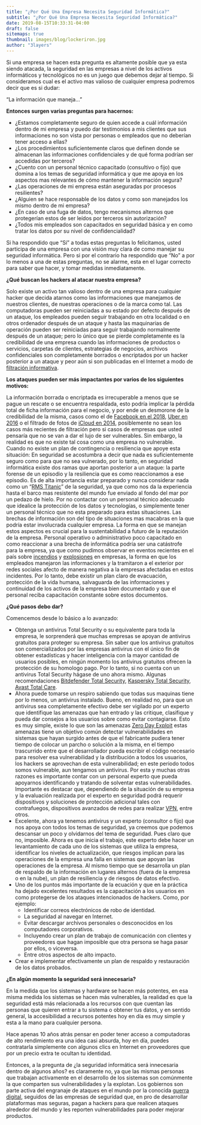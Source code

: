 ```yaml
---
title: "¿Por Qué Una Empresa Necesita Seguridad Informática?"
subtitle: "¿Por Qué Una Empresa Necesita Seguridad Informática?"
date: 2019-08-15T10:33:31-04:00
draft: false
sitemaps: true
thumbnail: images/blog/lockeriron.jpg
author: "3layers"
---
```


Si una empresa se hacen esta pregunta es altamente posible que ya esta siendo atacada, la seguridad en las empresas a nivel de los activos informáticos y tecnológicos no es un juego que debemos dejar al tiempo. Si consideramos cual es el activo mas valioso de cualquier empresa podremos decir que es si dudar:

“La información que maneja…”

**Entonces surgen varias preguntas para hacernos:**

* ¿Estamos completamente seguro de quien accede a cuál información dentro de mi empresa y puedo dar testimonios a mis clientes que sus informaciones no son vista por personas o empleados que no deberían tener acceso a ellas?
* ¿Los procedimientos suficientemente claros que definen donde se almacenan las informaciones confidenciales y de qué forma podrían ser accedidas por terceros?
* ¿Cuento con un personal técnico capacitado (consultivo o fijo) que domina a los temas de seguridad informática y que me apoya en los aspectos mas relevantes de cómo mantener la información segura?
* ¿Las operaciones de mi empresa están aseguradas por procesos resilientes?
* ¿Alguien se hace responsable de los datos y como son manejados los mismo dentro de mi empresa?
* ¿En caso de una fuga de datos, tengo mecanismos alternos que protegerían estos de ser leídos por terceros sin autorización?
* ¿Todos mis empleados son capacitados en seguridad básica y en como tratar los datos por su nivel de confidencialidad?

Si ha respondido que “Sí” a todas estas preguntas lo felicitamos, usted participa de una empresa con una visión muy clara de como manejar su seguridad informática. Pero si por el contrario ha respondido que “No” a por lo menos a una de estas preguntas, no se alarme, esta en el lugar correcto para saber que hacer, y tomar medidas inmediatamente.

**¿Qué buscan los hackers al atacar nuestra empresa?**

Solo existe un activo tan valioso dentro de una empresa para cualquier hacker que decida atarnos como las informaciones que manejamos de nuestros clientes, de nuestras operaciones o de la marca como tal. Las computadoras pueden ser reiniciadas a su estado por defecto después de un ataque, los empleados pueden seguir trabajando en otra localidad o en otros ordenador después de un ataque y hasta las maquinarias de operación pueden ser reiniciadas para seguir trabajando normalmente después de un ataque; pero lo único que se pierde completamente es la credibilidad de una empresa cuando las informaciones de productos o servicios, carpetas de clientes, estrategias de negocios, archivos confidenciales son completamente borrados o encriptados por un hacker posterior a un ataque y peor aún si son publicadas en el Internet a modo de [filtración informativa](https://es.wikipedia.org/wiki/Filtraci%C3%B3n_informativa).

**Los ataques pueden ser más impactantes por varios de los siguientes motivos:**

La información borrada o encriptada es irrecuperable a menos que se pague un rescate o se encuentra respaldada, esto podría implicar la pérdida total de ficha información para el negocio, y por ende un desmorone de la credibilidad de la misma, casos como el de [Facebook en el 2018](https://newsroom.fb.com/news/2018/09/security-update/), [Uber en 2016](https://www.bbc.com/mundo/noticias-42075627) o el filtrado de fotos de [iCloud en 2014](https://es.wikipedia.org/wiki/Filtraci%C3%B3n_de_fotograf%C3%ADas_de_celebridades_de_2014), posiblemente no sean los casos más recientes de filtración pero si casos de empresas que usted pensaría que no se van a dar el lujo de ser vulnerables. Sin embargo, la realidad es que no existe tal cosa como una empresa no vulnerable.
Cuando no existe un plan de contingencia o resiliencia que apoye esta situación: En seguridad se acostumbra a decir que nada es suficientemente seguro como para que no sea vulnerado, por lo tanto, en seguridad informática existe dos ramas que aportan posterior a un ataque: la parte forense de un episodio y la resiliencia que es como reaccionamos a ese episodio. Es de alta importancia estar preparado y nunca considerar nada como un “[RMS Titanic](https://es.wikipedia.org/wiki/Hundimiento_del_RMS_Titanic)” de la seguridad, ya que como nos da la experiencia hasta el barco mas resistente del mundo fue enviado al fondo del mar por un pedazo de hielo.
Por no contactar con un personal técnico adecuado que idealice la protección de los datos y tecnologías, o simplemente tener un personal técnico que no esta preparado para estas situaciones. Las brechas de información son del tipo de situaciones mas macabras en la que podría estar involucrada cualquier empresa. La forma en que se manejan estos aspectos es crucial para la sustentabilidad a futuro de la reputación de la empresa.
Personal operativo o administrativo poco capacitado en como reaccionar a una brecha de informática podría ser una catástrofe para la empresa, ya que como pudimos observar en eventos recientes en el país sobre [incendios](https://www.diariolibre.com/actualidad/sucesos/fuego-destruye-tienda-de-electrodomesticos-lr-comercial-AP11698383) y [explosiones](https://www.diariolibre.com/actualidad/tragedia-polyplas-panorama-general-a-un-mes-de-la-explosion-PP11788106) en empresas, la forma en que los empleados manejaron las informaciones y la tramitaron a el exterior por redes sociales afecto de manera negativa a la empresas afectadas en estos incidentes. Por lo tanto, debe existir un plan claro de evacuación, protección de la vida humana, salvaguarda de las informaciones y continuidad de los activos de la empresa bien documentado y que el personal reciba capacitación constante sobre estos documentos.

**¿Qué pasos debo dar?**

Comencemos desde lo básico a lo avanzado:

* Obtenga un antivirus Total Security o su equivalente para toda la empresa, le sorprenderá que muchas empresas se apoyan de antivirus gratuitos para proteger su empresa. Sin saber que los antivirus gratuitos son comercializados por las empresas antivirus con el único fin de obtener estadísticas y hacer inteligencia con la mayor cantidad de usuarios posibles, en ningún momento los antivirus gratuitos ofrecen la protección de su homologo pago. Por lo tanto, si no cuenta con un antivirus Total Security hágase de uno ahora mismo. Algunas recomendaciones [Bitdefender Total Security](https://www.bitdefender.com/solutions/total-security-2.html?adobe_mc_sdid=SDID%3D0094E5FE781646C7-13DC433462CB5C5A%7CMCORGID%3D0E920C0F53DA9E9B0A490D45%40AdobeOrg%7CTS%3D1565879321&adobe_mc_ref=https%3A%2F%2Frubycom.com%2Fblog%2Fitem%2Fpor-que-una-empresa-necesita-seguridad-informatica%3Fcategory_id%3D77), [Kaspersky Total Security](https://latam.kaspersky.com/total-security), [Avast Total Care](https://www.avast.com/total-care).
* Ahora puede tomarse un respiro sabiendo que todas sus maquinas tiene por lo menos, un antivirus instalado. Bueno, en realidad no, para que un antivirus sea completamente efectivo debe ser vigilado por un experto que identifique las amenazas que han entrado y las critique, clasifique y pueda dar consejos a los usuarios sobre como evitar contagiarse. Esto es muy simple, existe lo que son las amenazas [Zero Day Exploit](https://es.wikipedia.org/wiki/Ataque_de_d%C3%ADa_cero) estas amenazas tiene un objetivo común detectar vulnerabilidades en sistemas que hayan surgido antes de que el fabricante pudiera tener tiempo de colocar un parcho o solución a la misma, en el tiempo trascurrido entre que el desarrollador pueda escribir el código necesario para resolver esa vulnerabilidad y la distribución a todos los usuarios, los hackers se aprovechan de esta vulnerabilidad; en este periodo todos somos vulnerable, aun tengamos un antivirus. Por esta y muchas otras razones es importante contar con un personal experto que pueda apoyarnos identificando y tratando de solventar estas vulnerabilidades. Importante es destacar que, dependiendo de la situación de su empresa y la evaluación realizada por el experto en seguridad podrá requerir dispositivos y soluciones de protección adicional tales con contrafuegos, dispositivos avanzados de redes para realizar [VPN](https://es.wikipedia.org/wiki/Red_privada_virtual), entre otros.
* Excelente, ahora ya tenemos antivirus y un experto (consultor o fijo) que nos apoya con todos los temas de seguridad, ya creemos que podemos descansar un poco y olvidarnos del tema de seguridad. Pues claro que no, imposible. Ahora es que inicia el trabajo, este experto debe hacer un levantamiento de cada uno de los sistemas que utiliza la empresa, identificar los niveles de actualización, que riesgos implican para las operaciones de la empresa una falla en sistemas que apoyan las operaciones de la empresa. Al mismo tiempo que se desarrolla un plan de respaldo de la información en lugares alternos (fuera de la empresa o en la nube), un plan de resiliencia y de riesgos de datos efectivo.
* Uno de los puntos más importante de la ecuación y que en la práctica ha dejado excelentes resultados es la capacitación a los usuarios en como protegerse de los ataques intencionados de hackers. Como, por ejemplo:
  + Identificar correos electrónicos de robo de identidad.
  + La seguridad al navegar en Internet.
  + Evitar descargar archivos personales o desconocidos en los computadores corporativos.
  + Incluyendo crear un plan de trabajo de comunicación con clientes y proveedores que hagan imposible que otra persona se haga pasar por ellos, o viceversa.
  + Entre otros aspectos de alto impacto.
* Crear e implementar efectivamente un plan de respaldo y restauración de los datos probados.

**¿En algún momento la seguridad será innecesaria?**

En la medida que los sistemas y hardware se hacen más potentes, en esa misma medida los sistemas se hacen más vulnerables, la realidad es que la seguridad está más relacionada a los recursos con que cuentan las personas que quieren entrar a tu sistema o obtener tus datos, y en sentido general, la accesibilidad a recursos potentes hoy en día es muy simple y esta a la mano para cualquier persona.

Hace apenas 10 años atrás pensar en poder tener acceso a computadoras de alto rendimiento era una idea casi absurda, hoy en día, puedes contratarla simplemente con algunos clics en Internet en proveedores que por un precio extra te ocultan tu identidad.

Entonces, a la pregunta de ¿la seguridad informática será innecesaria dentro de algunos años? es claramente no, ya que las mismas personas que trabajan activamente en el desarrollo de los sistemas son comúnmente la que comparten sus vulnerabilidades y la explotan. Los gobiernos son parte activa del engranaje de ataques en el mundo por la conocida [guerra digital](https://es.wikipedia.org/wiki/Guerra_inform%C3%A1tica), seguidos de las empresas de seguridad que, en pro de desarrollar plataformas mas seguras, pagan a hackers para que realicen ataques alrededor del mundo y les reporten vulnerabilidades para poder mejorar productos.